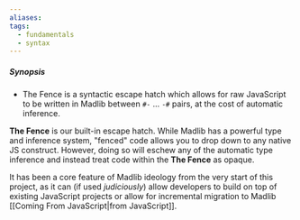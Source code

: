```yaml
---
aliases: 
tags:
  - fundamentals
  - syntax
---
```

##### Synopsis
- The Fence is a syntactic escape hatch which allows for raw JavaScript to be written in Madlib between `#-` ... `-#` pairs, at the cost of automatic inference.

**The Fence** is our built-in escape hatch. While Madlib has a powerful type and inference system, "fenced" code allows you to drop down to any native JS construct. However, doing so will eschew any of the automatic type inference and instead treat code within the **The Fence** as opaque.

It has been a core feature of Madlib ideology from the very start of this project, as it can (if used _judiciously_) allow developers to build on top of existing JavaScript projects or allow for incremental migration to Madlib [[Coming From JavaScript|from JavaScript]].